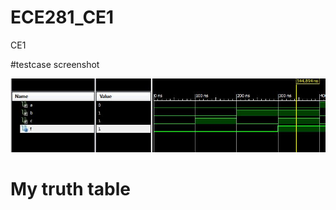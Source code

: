 ECE281_CE1
==========

CE1

#testcase screenshot

![Screenshot](Screenshot_CE1.JPG)

# My truth table

